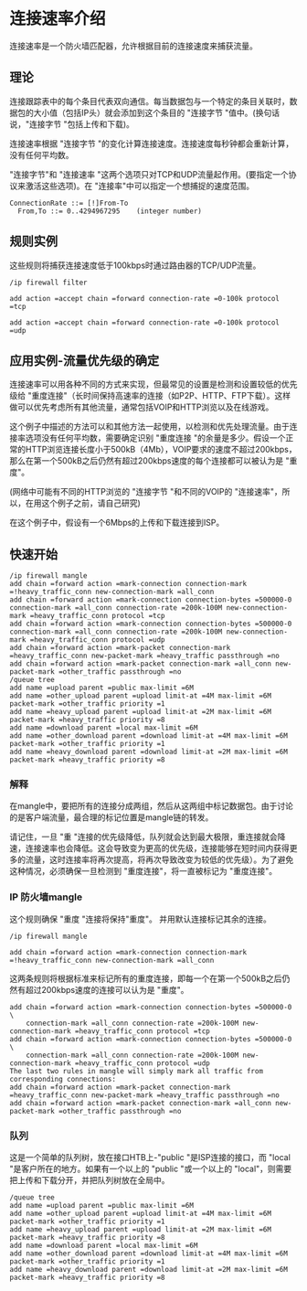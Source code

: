 # 连接速率介绍

连接速率是一个防火墙匹配器，允许根据目前的连接速度来捕获流量。

## 理论

连接跟踪表中的每个条目代表双向通信。每当数据包与一个特定的条目关联时，数据包的大小值（包括IP头）就会添加到这个条目的 "连接字节 "值中。(换句话说，"连接字节 "包括上传和下载)。

连接速率根据 "连接字节 "的变化计算连接速度。连接速度每秒钟都会重新计算，没有任何平均数。

"连接字节"和 "连接速率 "这两个选项只对TCP和UDP流量起作用。(要指定一个协议来激活这些选项)。在 "连接率"中可以指定一个想捕捉的速度范围。

```shell
ConnectionRate ::= [!]From-To
  From,To ::= 0..4294967295    (integer number)
```

## 规则实例

这些规则将捕获连接速度低于100kbps时通过路由器的TCP/UDP流量。

`/ip firewall filter`

`add action =accept chain =forward connection-rate =0-100k protocol =tcp`

`add action =accept chain =forward connection-rate =0-100k protocol =udp`

## 应用实例-流量优先级的确定

连接速率可以用各种不同的方式来实现，但最常见的设置是检测和设置较低的优先级给 "重度连接"（长时间保持高速率的连接（如P2P、HTTP、FTP下载）。这样做可以优先考虑所有其他流量，通常包括VOIP和HTTP浏览以及在线游戏。

这个例子中描述的方法可以和其他方法一起使用，以检测和优先处理流量。由于连接率选项没有任何平均数，需要确定识别 "重度连接 "的余量是多少。假设一个正常的HTTP浏览连接长度小于500kB（4Mb），VOIP要求的速度不超过200kbps，那么在第一个500kB之后仍然有超过200kbps速度的每个连接都可以被认为是 "重度"。

(网络中可能有不同的HTTP浏览的 "连接字节 "和不同的VOIP的 "连接速率"，所以，在用这个例子之前，请自己研究)

在这个例子中，假设有一个6Mbps的上传和下载连接到ISP。

## 快速开始

```shell
/ip firewall mangle
add chain =forward action =mark-connection connection-mark =!heavy_traffic_conn new-connection-mark =all_conn
add chain =forward action =mark-connection connection-bytes =500000-0 connection-mark =all_conn connection-rate =200k-100M new-connection-mark =heavy_traffic_conn protocol =tcp
add chain =forward action =mark-connection connection-bytes =500000-0 connection-mark =all_conn connection-rate =200k-100M new-connection-mark =heavy_traffic_conn protocol =udp
add chain =forward action =mark-packet connection-mark =heavy_traffic_conn new-packet-mark =heavy_traffic passthrough =no
add chain =forward action =mark-packet connection-mark =all_conn new-packet-mark =other_traffic passthrough =no
/queue tree
add name =upload parent =public max-limit =6M
add name =other_upload parent =upload limit-at =4M max-limit =6M packet-mark =other_traffic priority =1
add name =heavy_upload parent =upload limit-at =2M max-limit =6M packet-mark =heavy_traffic priority =8
add name =download parent =local max-limit =6M
add name =other_download parent =download limit-at =4M max-limit =6M packet-mark =other_traffic priority =1
add name =heavy_download parent =download limit-at =2M max-limit =6M packet-mark =heavy_traffic priority =8
```

### 解释

在mangle中，要把所有的连接分成两组，然后从这两组中标记数据包。由于讨论的是客户端流量，最合理的标记位置是mangle链的转发。

请记住，一旦 "重 "连接的优先级降低，队列就会达到最大极限，重连接就会降速，连接速率也会降低。这会导致变为更高的优先级，连接能够在短时间内获得更多的流量，这时连接率将再次提高，将再次导致改变为较低的优先级）。为了避免这种情况，必须确保一旦检测到 "重度连接"，将一直被标记为 "重度连接"。

### IP 防火墙mangle

这个规则确保 "重度 "连接将保持"重度"。 并用默认连接标记其余的连接。

`/ip firewall mangle`  

`add chain =forward action =mark-connection connection-mark =!heavy_traffic_conn new-connection-mark =all_conn`

这两条规则将根据标准来标记所有的重度连接，即每一个在第一个500kB之后仍然有超过200kbps速度的连接可以认为是 "重度"。

```shell
add chain =forward action =mark-connection connection-bytes =500000-0 \
    connection-mark =all_conn connection-rate =200k-100M new-connection-mark =heavy_traffic_conn protocol =tcp
add chain =forward action =mark-connection connection-bytes =500000-0 \
    connection-mark =all_conn connection-rate =200k-100M new-connection-mark =heavy_traffic_conn protocol =udp
The last two rules in mangle will simply mark all traffic from corresponding connections:
add chain =forward action =mark-packet connection-mark =heavy_traffic_conn new-packet-mark =heavy_traffic passthrough =no
add chain =forward action =mark-packet connection-mark =all_conn new-packet-mark =other_traffic passthrough =no
```

### 队列

这是一个简单的队列树，放在接口HTB上-"public "是ISP连接的接口，而 "local "是客户所在的地方。如果有一个以上的 "public "或一个以上的 "local"，则需要把上传和下载分开，并把队列树放在全局中。

```shell
/queue tree
add name =upload parent =public max-limit =6M
add name =other_upload parent =upload limit-at =4M max-limit =6M packet-mark =other_traffic priority =1
add name =heavy_upload parent =upload limit-at =2M max-limit =6M packet-mark =heavy_traffic priority =8
add name =download parent =local max-limit =6M
add name =other_download parent =download limit-at =4M max-limit =6M packet-mark =other_traffic priority =1
add name =heavy_download parent =download limit-at =2M max-limit =6M packet-mark =heavy_traffic priority =8
```
